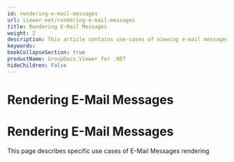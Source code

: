 ```yaml
---
id: rendering-e-mail-messages
url: viewer-net/rendering-e-mail-messages
title: Rendering E-Mail Messages
weight: 2
description: This article contains use-cases of viewing e-mail messages with GroupDocs.Viewer within your .NET applications.
keywords: 
bookCollapseSection: true
productName: GroupDocs.Viewer for .NET
hideChildren: False
---
```


# Rendering E-Mail Messages


# Rendering E-Mail Messages

This page describes specific use cases of E-Mail Messages rendering


